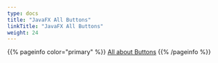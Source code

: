 ```yaml
---
type: docs
title: "JavaFX All Buttons"
linkTitle: "JavaFX All Buttons"
weight: 24
---
```


{{% pageinfo color="primary" %}}
[All about Buttons](https://pragmaticcoding.ca/javafx/elements/buttons)
{{% /pageinfo %}}

